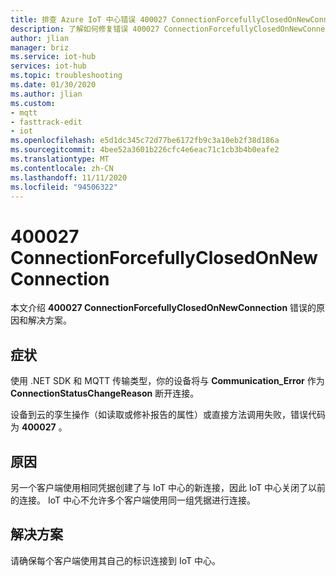 ```yaml
---
title: 排查 Azure IoT 中心错误 400027 ConnectionForcefullyClosedOnNewConnection
description: 了解如何修复错误 400027 ConnectionForcefullyClosedOnNewConnection
author: jlian
manager: briz
ms.service: iot-hub
services: iot-hub
ms.topic: troubleshooting
ms.date: 01/30/2020
ms.author: jlian
ms.custom:
- mqtt
- fasttrack-edit
- iot
ms.openlocfilehash: e5d1dc345c72d77be6172fb9c3a10eb2f38d186a
ms.sourcegitcommit: 4bee52a3601b226cfc4e6eac71c1cb3b4b0eafe2
ms.translationtype: MT
ms.contentlocale: zh-CN
ms.lasthandoff: 11/11/2020
ms.locfileid: "94506322"
---
```

# <a name="400027-connectionforcefullyclosedonnewconnection"></a>400027 ConnectionForcefullyClosedOnNewConnection

本文介绍 **400027 ConnectionForcefullyClosedOnNewConnection** 错误的原因和解决方案。

## <a name="symptoms"></a>症状

使用 .NET SDK 和 MQTT 传输类型，你的设备将与 **Communication_Error** 作为 **ConnectionStatusChangeReason** 断开连接。

设备到云的孪生操作（如读取或修补报告的属性）或直接方法调用失败，错误代码为 **400027** 。

## <a name="cause"></a>原因

另一个客户端使用相同凭据创建了与 IoT 中心的新连接，因此 IoT 中心关闭了以前的连接。 IoT 中心不允许多个客户端使用同一组凭据进行连接。

## <a name="solution"></a>解决方案

请确保每个客户端使用其自己的标识连接到 IoT 中心。